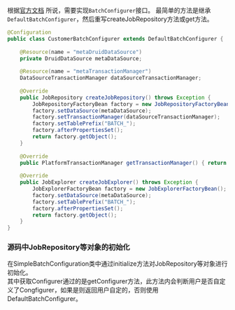 根据[官方文档](https://docs.spring.io/spring-batch/docs/current/reference/html/index-single.html#javaConfig) 所说，需要实现`BatchConfigurer`接口。
最简单的方法是继承`DefaultBatchConfigurer`，然后重写createJobRepository方法或get方法。  

```java
@Configuration
public class CustomerBatchConfigurer extends DefaultBatchConfigurer {
    
    @Resource(name = "metaDruidDataSource")
    private DruidDataSource metaDataSource;
    
    @Resource(name = "metaTransactionManager")
    DataSourceTransactionManager dataSourceTransactionManager;
    
    @Override
    public JobRepository createJobRepository() throws Exception {
        JobRepositoryFactoryBean factory = new JobRepositoryFactoryBean();
        factory.setDataSource(metaDataSource);
        factory.setTransactionManager(dataSourceTransactionManager);
        factory.setTablePrefix("BATCH_");
        factory.afterPropertiesSet();
        return factory.getObject();
    }
    
    @Override
    public PlatformTransactionManager getTransactionManager() { return dataSourceTransactionManager; }
    
    @Override
    public JobExplorer createJobExplorer() throws Exception {
        JobExplorerFactoryBean factory = new JobExplorerFactoryBean();
        factory.setDataSource(metaDataSource);
        factory.setTablePrefix("BATCH_");
        factory.afterPropertiesSet();
        return factory.getObject();
    }
}
```

### 源码中JobRepository等对象的初始化
在SimpleBatchConfiguration类中通过initialize方法对JobRepository等对象进行初始化。  
其中获取Configurer通过的是getConfigurer方法，此方法内会判断用户是否自定义了Congfigurer，如果是则返回用户自定的，否则使用DefaultBatchConfigurer。  

